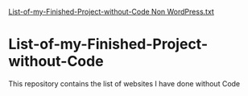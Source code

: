 [List-of-my-Finished-Project-without-Code Non WordPress.txt](https://github.com/Oladeji24/List-of-my-Finished-Project-without-Code/files/7760201/List-of-my-Finished-Project-without-Code.Non.WordPress.txt)
# List-of-my-Finished-Project-without-Code
This repository contains the list of websites I have done without Code
